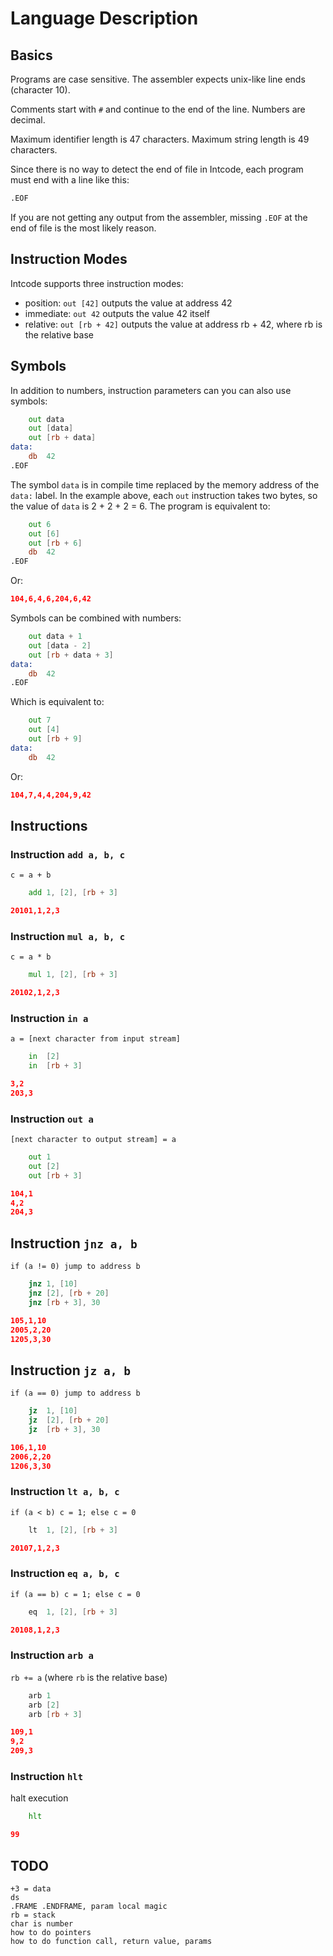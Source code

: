 Language Description
====================

Basics
------

Programs are case sensitive. The assembler expects unix-like line ends (character 10).

Comments start with `#` and continue to the end of the line. Numbers are decimal.

Maximum identifier length is 47 characters. Maximum string length is 49 characters.

Since there is no way to detect the end of file in Intcode, each program must end with a line like this:
```asm
.EOF
```
If you are not getting any output from the assembler, missing `.EOF` at the end of file is the most likely reason.

Instruction Modes
-----------------

Intcode supports three instruction modes:
- position: `out [42]` outputs the value at address 42
- immediate: `out 42` outputs the value 42 itself
- relative: `out [rb + 42]` outputs the value at address rb + 42, where rb is the relative base

Symbols
-------

In addition to numbers, instruction parameters can you can also use symbols:
```asm
    out data
    out [data]
    out [rb + data]
data:
    db  42
.EOF
```

The symbol `data` is in compile time replaced by the memory address of the `data:` label. In the example above, each `out` instruction takes two bytes, so the value of `data` is 2 + 2 + 2 = 6. The program is equivalent to:

```asm
    out 6
    out [6]
    out [rb + 6]
    db  42
.EOF
```

Or:
```json
104,6,4,6,204,6,42
```

Symbols can be combined with numbers:

```asm
    out data + 1
    out [data - 2]
    out [rb + data + 3]
data:
    db  42
.EOF
```

Which is equivalent to:

```asm
    out 7
    out [4]
    out [rb + 9]
data:
    db  42
```

Or:
```json
104,7,4,4,204,9,42
```

Instructions
------------

### Instruction `add a, b, c`
`c = a + b`
```asm
    add 1, [2], [rb + 3]
```
```json
20101,1,2,3
```

### Instruction `mul a, b, c`
`c = a * b`
```asm
    mul 1, [2], [rb + 3]
```
```json
20102,1,2,3
```

### Instruction `in a`
`a = [next character from input stream]`
```asm
    in  [2]
    in  [rb + 3]
```
```json
3,2
203,3
```

### Instruction `out a`
`[next character to output stream] = a`
```asm
    out 1
    out [2]
    out [rb + 3]
```
```json
104,1
4,2
204,3
```

## Instruction `jnz a, b`
`if (a != 0) jump to address b`
```asm
    jnz 1, [10]
    jnz [2], [rb + 20]
    jnz [rb + 3], 30
```
```json
105,1,10
2005,2,20
1205,3,30
```

## Instruction `jz a, b`
`if (a == 0) jump to address b`
```asm
    jz  1, [10]
    jz  [2], [rb + 20]
    jz  [rb + 3], 30
```
```json
106,1,10
2006,2,20
1206,3,30
```

### Instruction `lt a, b, c`
`if (a < b) c = 1; else c = 0`
```asm
    lt  1, [2], [rb + 3]
```
```json
20107,1,2,3
```

### Instruction `eq a, b, c`
`if (a == b) c = 1; else c = 0`
```asm
    eq  1, [2], [rb + 3]
```
```json
20108,1,2,3
```

### Instruction `arb a`
`rb += a` (where `rb` is the relative base)
```asm
    arb 1
    arb [2]
    arb [rb + 3]
```
```json
109,1
9,2
209,3
```

### Instruction `hlt`
halt execution
```asm
    hlt
```
```json
99
```

TODO
----
```
+3 = data
ds
.FRAME .ENDFRAME, param local magic
rb = stack
char is number
how to do pointers
how to do function call, return value, params
```